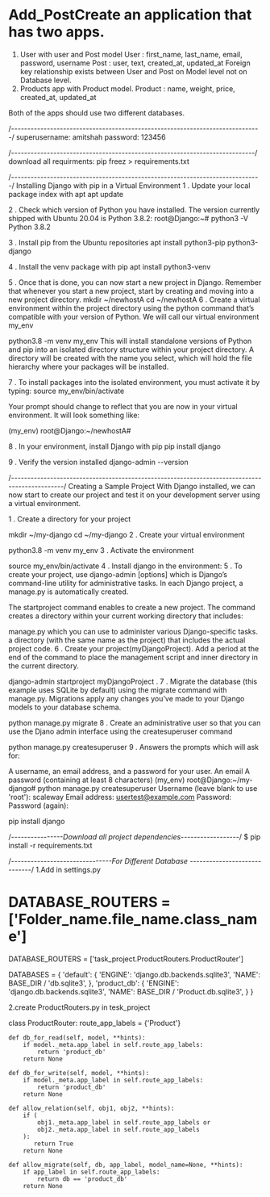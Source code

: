 # Add_PostCreate an application that has two apps. 
1. User with user and Post model
    User : first_name, last_name, email, password, username
    Post : user, text, created_at, updated_at
   Foreign key relationship exists between User and Post on Model level not on Database level.
2. Products app with Product model.
    Product : name, weight, price, created_at, updated_at

Both of the apps should use two different databases.

/*-----------------------------------------------------------------------------*/
superusername: amitshah
password: 123456

/*---------------------------------------------------------------------------*/
download all requirments: pip freez > requirements.txt

/*-----------------------------------------------------------------------------*/
Installing Django with pip in a Virtual Environment
1 . Update your local package index with apt
apt update

2 . Check which version of Python you have installed. The version currently shipped with Ubuntu 20.04 is Python 3.8.2:
root@Django:~# python3 -V
Python 3.8.2

3 . Install pip from the Ubuntu repositories
apt install python3-pip python3-django

4 . Install the venv package with pip
apt install python3-venv

5 . Once that is done, you can now start a new project in Django. Remember that whenever you start a new project, start by creating and moving into a new project directory.
mkdir ~/newhostA
cd ~/newhostA
6 . Create a virtual environment within the project directory using the python command that’s compatible with your version of Python. We will call our virtual environment my_env

python3.8 -m venv my_env
This will install standalone versions of Python and pip into an isolated directory structure within your project directory. A directory will be created with the name you select, which will hold the file hierarchy where your packages will be installed.

7 . To install packages into the isolated environment, you must activate it by typing:
source my_env/bin/activate

Your prompt should change to reflect that you are now in your virtual environment. It will look something like:

(my_env) root@Django:~/newhostA#

8 . In your environment, install Django with pip
pip install django

9 . Verify the version installed
django-admin --version


/*----------------------------------------------------------------------------------------------*/
Creating a Sample Project
With Django installed, we can now start to create our project and test it on your development server using a virtual environment.

1 . Create a directory for your project

mkdir ~/my-django
cd ~/my-django
2 . Create your virtual environment

python3.8 -m venv my_env
3 . Activate the environment

source my_env/bin/activate
4 . Install django in the environment:
5 . To create your project, use django-admin <command> [options] which is Django’s command-line utility for administrative tasks. In each Django project, a manage.py is automatically created.

The startproject command enables to create a new project. The command creates a directory within your current working directory that includes:

manage.py which you can use to administer various Django-specific tasks.
a directory (with the same name as the project) that includes the actual project code.
6 . Create your project(myDjangoProject). Add a period at the end of the command to place the management script and inner directory in the current directory.

django-admin startproject myDjangoProject .
7 . Migrate the database (this example uses SQLite by default) using the migrate command with manage.py. Migrations apply any changes you’ve made to your Django models to your database schema.

python manage.py migrate
8 . Create an administrative user so that you can use the Djano admin interface using the createsuperuser command

python manage.py createsuperuser
9 . Answers the prompts which will ask for:

A username, an email address, and a password for your user.
An email
A password (containing at least 8 characters)
(my_env) root@Django:~/my-django# python manage.py createsuperuser
Username (leave blank to use 'root'): scaleway
Email address: usertest@example.com
Password:
Password (again):

pip install django

/*----------------Download all project dependencies------------------*/
$ pip install -r requirements.txt

/*-------------------------------For Different Database -----------------------------*/
1.Add in settings.py

# DATABASE_ROUTERS = ['Folder_name.file_name.class_name']

DATABASE_ROUTERS = ['task_project.ProductRouters.ProductRouter']

DATABASES = {
    'default': {
        'ENGINE': 'django.db.backends.sqlite3',
        'NAME': BASE_DIR / 'db.sqlite3',
    },
    'product_db': {
        'ENGINE': 'django.db.backends.sqlite3',
        'NAME': BASE_DIR / 'Product.db.sqlite3',
    }
}

2.create ProductRouters.py in tesk_project


class ProductRouter:
    route_app_labels = {'Product'}

    def db_for_read(self, model, **hints):
        if model._meta.app_label in self.route_app_labels:
            return 'product_db'
        return None

    def db_for_write(self, model, **hints):
        if model._meta.app_label in self.route_app_labels:
            return 'product_db'
        return None

    def allow_relation(self, obj1, obj2, **hints):
        if (
            obj1._meta.app_label in self.route_app_labels or
            obj2._meta.app_label in self.route_app_labels
        ):
           return True
        return None

    def allow_migrate(self, db, app_label, model_name=None, **hints):
        if app_label in self.route_app_labels:
            return db == 'product_db'
        return None
